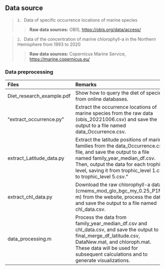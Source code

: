 ## Data source
>`1. `Data of specific occurrence locations of marine species 
>>**Raw data sources:** OBIS, https://obis.org/data/access/  

>`2. `Data of the concentration of marine chlorophyll-a in the Northern Hemisphere from 1993 to 2020
>>**Raw data sources:** Copernicus Marine Service, https://marine.copernicus.eu/

### Data preprocessing
|Files|Remarks|
|:---|:---|
|Diet_research_example.pdf|Show how to query the diet of species from online databases.|
|"extract_occurrence.py"|Extract the occurrence locations of marine species from the raw data (obis_20221006.csv) and save the output to a file named data_Occurrence.csv.|
|extract_Latitude_data.py|Extract the latitude positions of marine families from the data_Occurrence.csv file, and save the output to a file named family_year_median_df.csv. Then, output the data for each trophic level, saving it from trophic_level 1.csv to trophic_level 5.csv."|
|extract_chl_data.py|Download the raw chlorophyll-a data (cmems_mod_glo_bgc_my_0.25_P1M-m) from the website, process the data, and save the output to a file named chl_data.csv.|
|data_processing.m|Process the data from family_year_median_df.csv and chl_data.csv, and save the output to final_merge_df_latitude.csv, DataNew.mat, and chloroph.mat. These data will be used for subsequent calculations and to generate visualizations.|

